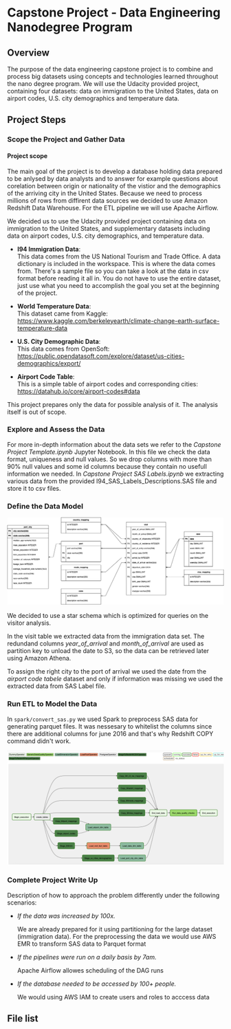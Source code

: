 # Capstone Project - Data Engineering Nanodegree Program

## Overview

The purpose of the data engineering capstone project is to combine and process big datasets using concepts and technologies learned throughout the nano degree program. We will use the Udacity provided project, containing four datasets: data on immigration to the United States, data on airport codes, U.S. city demographics and temperature data.

## Project Steps

### Scope the Project and Gather Data

#### Project scope

The main goal of the project is to develop a database holding data prepared to be anlysed by data analysts and to answer for example questions about corelation between origin or nationality of the vistior and the demographics of the arriving city in the United States. Because we need to process millions of rows from diffirent data sources we decided to use Amazon Redshift Data Warehouse. For the ETL pipeline we will use Apache Airflow.

We decided us to use the Udacity provided project containing data on immigration to the United States, and supplementary datasets including data on airport codes, U.S. city demographics, and temperature data.

 - **I94 Immigration Data**:\
  This data comes from the US National Tourism and Trade Office. A data dictionary is included in the workspace. This is where the data comes from. There's a sample file so you can take a look at the data in csv format before reading it all in. You do not have to use the entire dataset, just use what you need to accomplish the goal you set at the beginning of the project.
 
 - **World Temperature Data**:\
  This dataset came from Kaggle: https://www.kaggle.com/berkeleyearth/climate-change-earth-surface-temperature-data
 
 - **U.S. City Demographic Data**:\
  This data comes from OpenSoft: https://public.opendatasoft.com/explore/dataset/us-cities-demographics/export/
 
 - **Airport Code Table**:\
  This is a simple table of airport codes and corresponding cities: https://datahub.io/core/airport-codes#data

This project prepares only the data for possible analysis of it. The analysis itself is out of scope.

### Explore and Assess the Data

For more in-depth information about the data sets we refer to the _Capstone Project Template.ipynb_ Jupyter Notebook. In this file we check the data format, uniqueness and null values. So we drop columns with more than 90% null values and some id columns because they contain no usefull information we needed.
In _Capstone Project SAS Labels.ipynb_ we extracting various data from the provided I94_SAS_Labels_Descriptions.SAS file and store it to csv files.

### Define the Data Model

![ER Diagram](https://raw.githubusercontent.com/euweb/CapstoneProject/main/model.png)

We decided to use a star schema which is optimized for queries on the visitor analysis. 

In the visit table we extracted data from the immigration data set. The redundand columns _year_of_arrival_ and _month_of_arrival_ are used as partition key to unload the date to S3, so the data can be retrieved later using Amazon Athena.

To assign the right city to the port of arrival we used the date from the _airport code tabele_ dataset and only if information was missing we used the extracted data from SAS Label file.

### Run ETL to Model the Data

In `spark/convert_sas.py` we used Spark to preprocess SAS data for generating parquet files. It was nessesary to whitelist the columns since there are additional columns for june 2016 and that's why Redshift COPY command didn't work.

![Airflow Pipeline Diagram](https://raw.githubusercontent.com/euweb/CapstoneProject/main/Airflow-Pipeline.png)

### Complete Project Write Up

Description of how to approach the problem differently under the following scenarios:

  *  _If the data was increased by 100x._

     We are already prepared for it using partitioning for the large dataset (immigration data). For the preprocessing the data we would use AWS EMR to transform SAS data to Parquet format
  *  _If the pipelines were run on a daily basis by 7am._

     Apache Airflow allowes scheduling of the DAG runs

  *  _If the database needed to be accessed by 100+ people._

     We would using AWS IAM to create users and roles to acccess data


## File list

